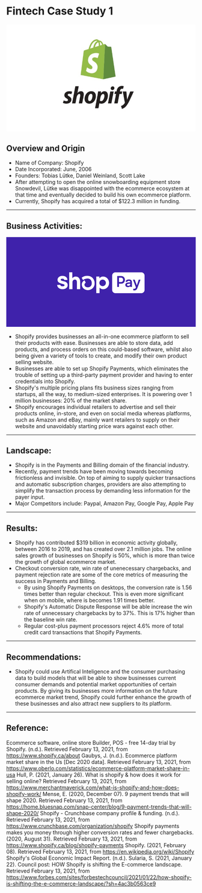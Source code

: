 # Fintech Case Study 1
![shopify](shopify.jpg)
## Overview and Origin

* Name of Company: Shopify
* Date Incorporated: June, 2006
* Founders: Tobias Lütke, Daniel Weinland, Scott Lake
* After attempting to open the online snowboarding equipment store Snowdevil, Lütke was disappointed with the ecommerce ecosystem at that time and eventually decided to build his own ecommerce platform.
* Currently, Shopify has acquired a total of $122.3 million in funding.
---
## Business Activities:
![shop-pay](shop-pay.png)
* Shopify provides businesses an all-in-one ecommerce platform to sell their products with ease. Businesses are able to store data, add products, and process orders on this could-based software, whilst also being given a variety of tools to create, and modify their own product selling website.
* Businesses are able to set up Shopify Payments, which eliminates the trouble of setting up a third-party payment provider and having to enter credentials into Shopify.
* Shopify's multiple pricing plans fits business sizes ranging from startups, all the way, to medium-sized enterprises. It is powering over 1 million businesses: 20% of the market share.
* Shopify encourages individual retailers to advertise and sell their products online, in-store, and even on social media whereas platforms, such as Amazon and eBay, mainly want retailers to supply on their website and unavoidably starting price wars against each other. 


---
## Landscape:
* Shopify is in the Payments and Billing domain of the financial industry.
* Recently, payment trends have been moving towards becoming frictionless and invisible. On top of aiming to supply quicker transactions and automatic subscription charges, providers are also attempting to simplify the transaction process by demanding less information for the payer input.
* Major Competitors include: Paypal, Amazon Pay, Google Pay, Apple Pay

---
## Results:
* Shopify has contributed $319 billion in economic activity globally, between 2016 to 2019, and has created over 2.1 million jobs. The online sales growth of businesses on Shopify is 50%, which is more than twice the growth of global ecommerce market.
* Checkout conversion rate, win rate of unenecessary chargebacks, and payment rejection rate are some of the core metrics of measuring the success in Payments and Billing. 
    - By using Shopify Payments on desktops, the conversion rate is 1.56 times better than regular checkout. This is even more significant when on mobile, where is becomes 1.91 times better. 
    - Shopify's Automatic Dispute Response will be able increase the win rate of unnecessary chargebacks by to 37%. This is 17% higher than the baseline win rate.
    - Regular cost-plus payment processors reject 4.6% more of total credit card transactions that Shopify Payments.

---
## Recommendations:
* Shopify could use Artifical Inteligence and the consumer purchasing data to build models that will be able to show businesses current consumer demands and potential market opportunities of certain products. By giving its businesses more information on the future ecommerce market trend, Shopify could further enhance the growth of these businesses and also attract new suppliers to its platform.

---
## Reference:
Ecommerce software, online store Builder, POS - free 14-day trial by Shopify. (n.d.). Retrieved February 13, 2021, from https://www.shopify.ca/about
Gaubys, J. (n.d.). Ecommerce platform market share in the Us [Dec 2020 data]. Retrieved February 13, 2021, from https://www.oberlo.com/statistics/ecommerce-platform-market-share-in-usa
Hull, P. (2021, January 26). What is shopify & how does it work for selling online? Retrieved February 13, 2021, from https://www.merchantmaverick.com/what-is-shopify-and-how-does-shopify-work/
Mense, E. (2020, December 07). 9 payment trends that will shape 2020. Retrieved February 13, 2021, from https://home.bluesnap.com/snap-center/blog/9-payment-trends-that-will-shape-2020/
Shopify - Crunchbase company profile & funding. (n.d.). Retrieved February 13, 2021, from https://www.crunchbase.com/organization/shopify
Shopify payments makes you money through higher conversion rates and fewer chargebacks. (2020, August 31). Retrieved February 13, 2021, from https://www.shopify.ca/blog/shopify-payments
Shopify. (2021, February 08). Retrieved February 13, 2021, from https://en.wikipedia.org/wiki/Shopify
Shopify's Global Economic Impact Report. (n.d.).
Sularia, S. (2021, January 22). Council post: HOW Shopify is shifting the E-commerce landscape. Retrieved February 13, 2021, from https://www.forbes.com/sites/forbestechcouncil/2021/01/22/how-shopify-is-shifting-the-e-commerce-landscape/?sh=4ac3b0563ce9